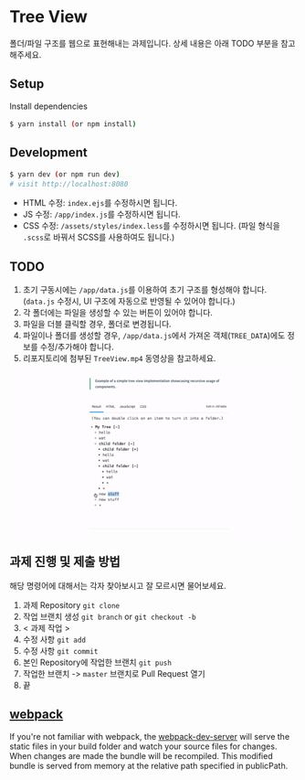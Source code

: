 # Tree View

폴더/파일 구조를 웹으로 표현해내는 과제입니다. 상세 내용은 아래 TODO 부분을 참고해주세요.

## Setup

Install dependencies

```sh
$ yarn install (or npm install)
```

## Development

```sh
$ yarn dev (or npm run dev)
# visit http://localhost:8080
```

- HTML 수정: `index.ejs`를 수정하시면 됩니다.
- JS 수정: `/app/index.js`를 수정하시면 됩니다.
- CSS 수정: `/assets/styles/index.less`를 수정하시면 됩니다. (파일 형식을 `.scss`로 바꿔서 SCSS를 사용하여도 됩니다.)

## TODO

1. 초기 구동시에는 `/app/data.js`를 이용하여 초기 구조를 형성해야 합니다. (`data.js` 수정시, UI 구조에 자동으로 반영될 수 있어야 합니다.)
2. 각 폴더에는 파일을 생성할 수 있는 버튼이 있어야 합니다.
3. 파일을 더블 클릭할 경우, 폴더로 변경됩니다.
4. 파일이나 폴더를 생성할 경우, `/app/data.js`에서 가져온 객체(`TREE_DATA`)에도 정보를 수정/추가해야 합니다.
5. 리포지토리에 첨부된 `TreeView.mp4` 동영상을 참고하세요.

![Tree View](/tree-view.gif)

## 과제 진행 및 제출 방법

해당 명령어에 대해서는 각자 찾아보시고 잘 모르시면 물어보세요.

1. 과제 Repository `git clone`
2. 작업 브랜치 생성 `git branch` or `git checkout -b`
3. < 과제 작업 >
4. 수정 사항 `git add`
5. 수정 사항 `git commit`
6. 본인 Repository에 작업한 브랜치 `git push`
7. 작업한 브랜치 -> `master` 브랜치로 Pull Request 열기
8. 끝

## [webpack](https://webpack.js.org/)
If you're not familiar with webpack, the [webpack-dev-server](https://webpack.js.org/configuration/dev-server/) will serve the static files in your build folder and watch your source files for changes.
When changes are made the bundle will be recompiled. This modified bundle is served from memory at the relative path specified in publicPath.
